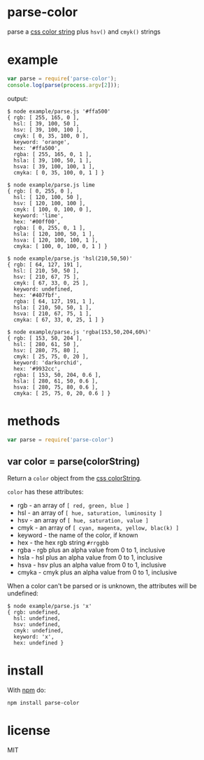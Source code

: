 # parse-color

parse a [css color string](https://developer.mozilla.org/en-US/docs/Web/CSS/color_value)
plus `hsv()` and `cmyk()` strings

# example

``` js
var parse = require('parse-color');
console.log(parse(process.argv[2]));
```

output:

```
$ node example/parse.js '#ffa500'
{ rgb: [ 255, 165, 0 ],
  hsl: [ 39, 100, 50 ],
  hsv: [ 39, 100, 100 ],
  cmyk: [ 0, 35, 100, 0 ],
  keyword: 'orange',
  hex: '#ffa500',
  rgba: [ 255, 165, 0, 1 ],
  hsla: [ 39, 100, 50, 1 ],
  hsva: [ 39, 100, 100, 1 ],
  cmyka: [ 0, 35, 100, 0, 1 ] }
```

```
$ node example/parse.js lime
{ rgb: [ 0, 255, 0 ],
  hsl: [ 120, 100, 50 ],
  hsv: [ 120, 100, 100 ],
  cmyk: [ 100, 0, 100, 0 ],
  keyword: 'lime',
  hex: '#00ff00',
  rgba: [ 0, 255, 0, 1 ],
  hsla: [ 120, 100, 50, 1 ],
  hsva: [ 120, 100, 100, 1 ],
  cmyka: [ 100, 0, 100, 0, 1 ] }
```

```
$ node example/parse.js 'hsl(210,50,50)'
{ rgb: [ 64, 127, 191 ],
  hsl: [ 210, 50, 50 ],
  hsv: [ 210, 67, 75 ],
  cmyk: [ 67, 33, 0, 25 ],
  keyword: undefined,
  hex: '#407fbf',
  rgba: [ 64, 127, 191, 1 ],
  hsla: [ 210, 50, 50, 1 ],
  hsva: [ 210, 67, 75, 1 ],
  cmyka: [ 67, 33, 0, 25, 1 ] }
```

```
$ node example/parse.js 'rgba(153,50,204,60%)'
{ rgb: [ 153, 50, 204 ],
  hsl: [ 280, 61, 50 ],
  hsv: [ 280, 75, 80 ],
  cmyk: [ 25, 75, 0, 20 ],
  keyword: 'darkorchid',
  hex: '#9932cc',
  rgba: [ 153, 50, 204, 0.6 ],
  hsla: [ 280, 61, 50, 0.6 ],
  hsva: [ 280, 75, 80, 0.6 ],
  cmyka: [ 25, 75, 0, 20, 0.6 ] }
```

# methods

``` js
var parse = require('parse-color')
```

## var color = parse(colorString)

Return a `color` object from the
[css colorString](https://developer.mozilla.org/en-US/docs/Web/CSS/color_value).

`color` has these attributes:

* rgb - an array of `[ red, green, blue ]`
* hsl - an array of `[ hue, saturation, luminosity ]`
* hsv - an array of `[ hue, saturation, value ]`
* cmyk - an array of `[ cyan, magenta, yellow, blac(k) ]`
* keyword - the name of the color, if known
* hex - the hex rgb string `#rrggbb`
* rgba - rgb plus an alpha value from 0 to 1, inclusive
* hsla - hsl plus an alpha value from 0 to 1, inclusive
* hsva - hsv plus an alpha value from 0 to 1, inclusive
* cmyka - cmyk plus an alpha value from 0 to 1, inclusive

When a color can't be parsed or is unknown, the attributes will be undefined:

```
$ node example/parse.js 'x'
{ rgb: undefined,
  hsl: undefined,
  hsv: undefined,
  cmyk: undefined,
  keyword: 'x',
  hex: undefined }
```

# install

With [npm](https://npmjs.org) do:

```
npm install parse-color
```

# license

MIT
